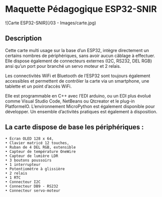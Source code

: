 # Maquette Pédagogique ESP32-SNIR

![Carte ESP32-SNIR](/03 - Images/carte.jpg)

## Description

Cette carte multi usage sur la base d’un ESP32, intègre directement un certains nombres de périphériques, sans avoir aucun câblage à effectuer. Elle dispose également de connecteurs externes (I2C, RS232, DEL RGB) ansi qu’un port pour branché un servo moteur et 2 relais.

Les connectivités WiFi et Bluetooth de l’ESP32 sont toujours également accessibles et permettent de contrôler la carte via un smartphone, une tablette  et un point d’accès WiFi.

Elle est programmable en C++ avec l’EDI arduino, ou un EDI plus évolué comme Visual Studio Code, NetBeans ou Qtcreator et le plug-in PlatformeIO. L’environnement MicroPython est également disponible pour développer.
Un ensemble d’activités pratiques est également à disposition.

## La carte  dispose de base les périphériques :

    • Écran OLED 128 x 64,
    • Clavier matricé 12 touches,
    • Ruban de 4 DEL RGB, extensible
    • Capteur de température OneWire
    • Capteur de lumière LDR
    • 3 boutons poussoirs
    • 1 interrupteur
    • Potentiomètre à glissière
    • 2 relais
    • 1 RTC
    • Connecteur I2C
    • Connecteur DB9 - RS232 
    • Connecteur servo-moteur
